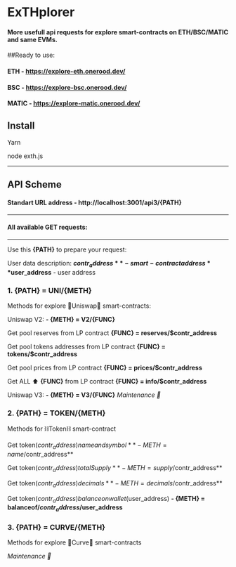 # ExTHplorer

#### More usefull api requests for explore smart-contracts on ETH/BSC/MATIC and same EVMs.
##Ready to use:
#### ETH - https://explore-eth.onerood.dev/
#### BSC - https://explore-bsc.onerood.dev/
#### MATIC - https://explore-matic.onerood.dev/
## Install
  Yarn

  node exth.js

----
## API Scheme
#### Standart URL address - http://localhost:3001/api3/{PATH}
----
#### All available **GET** requests:
----
Use this **{PATH}** to prepare your request:

User data description:
**$contr_address** - smart-contract address
**$user_address** - user address

### 1. {PATH} = UNI/{METH}
Methods for explore 🦄Uniswap🦄 smart-contracts:

Uniswap V2:
**- {METH} = V2/{FUNC}**

Get pool reserves from LP contract
**{FUNC} = reserves/$contr_address**

Get pool tokens addresses from LP contract
**{FUNC} = tokens/$contr_address**

Get pool prices from LP contract
**{FUNC} = prices/$contr_address**

Get ALL ⬆️ **{FUNC}** from LP contract
**{FUNC} = info/$contr_address**

Uniswap V3:
**- {METH} = V3/{FUNC}**
*Maintenance 🔧*
### 2. {PATH} = TOKEN/{METH}
Methods for ⛓Token⛓ smart-contract

Get token($contr_address) name and symbol
**- {METH} = name/$contr_address**

Get token($contr_address) total Supply
**- {METH} = supply/$contr_address**

Get token($contr_address) decimals
**- {METH} = decimals/$contr_address**

Get token($contr_address) balance on wallet($user_address)
**- {METH} = balanceof/$contr_address/$user_address**


### 3. {PATH} = CURVE/{METH}
Methods for explore 🌈Curve🌈 smart-contracts

*Maintenance 🔧*
